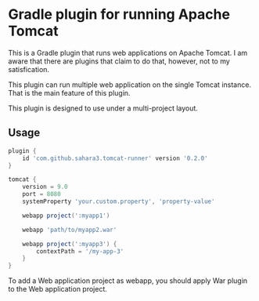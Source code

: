 Gradle plugin for running Apache Tomcat
=======================================

This is a Gradle plugin that runs web applications on Apache Tomcat.
I am aware that there are plugins that claim to do that, however, not
to my satisfication.

This plugin can run multiple web application on the single Tomcat
instance. That is the main feature of this plugin.

This plugin is designed to use under a multi-project layout.

Usage
-----

```gradle
plugin {
    id 'com.github.sahara3.tomcat-runner' version '0.2.0'
}

tomcat {
    version = 9.0
    port = 8080
    systemProperty 'your.custom.property', 'property-value'

    webapp project(':myapp1')

    webapp 'path/to/myapp2.war'

    webapp project(':myapp3') {
        contextPath = '/my-app-3'
    }
}
```

To add a Web application project as webapp, you should apply War
plugin to the Web application project.
